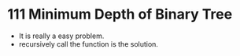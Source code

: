 # 111 Minimum Depth of Binary Tree

* It is really a easy problem.
* recursively call the function is the solution.